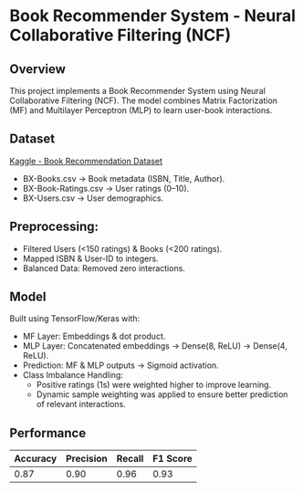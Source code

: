 # Book Recommender System - Neural Collaborative Filtering (NCF)

## Overview  
This project implements a Book Recommender System using Neural Collaborative Filtering (NCF). The model combines Matrix Factorization (MF) and Multilayer Perceptron (MLP) to learn user-book interactions.  

## Dataset  
[Kaggle - Book Recommendation Dataset](https://www.kaggle.com/datasets/ra4u12/bookrecommendation?select=BX-Book-Ratings.csv)  
- BX-Books.csv → Book metadata (ISBN, Title, Author).  
- BX-Book-Ratings.csv → User ratings (0–10).  
- BX-Users.csv → User demographics.  

## Preprocessing:  
- Filtered Users (<150 ratings) & Books (<200 ratings).  
- Mapped ISBN & User-ID to integers.  
- Balanced Data: Removed zero interactions.  

## Model  
Built using TensorFlow/Keras with:  
- MF Layer: Embeddings & dot product.  
- MLP Layer: Concatenated embeddings → Dense(8, ReLU) → Dense(4, ReLU).  
- Prediction: MF & MLP outputs → Sigmoid activation.
- Class Imbalance Handling:  
  - Positive ratings (1s) were weighted higher to improve learning.  
  - Dynamic sample weighting was applied to ensure better prediction of relevant interactions.   

## Performance  
 

| Accuracy | Precision | Recall | F1 Score |  
|----------|-----------|--------|----------|  
|   0.87   |   0.90    |  0.96  |   0.93   |  


